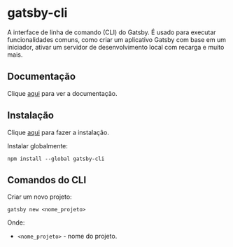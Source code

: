 # gatsby-cli

A interface de linha de comando (CLI) do Gatsby. É usado para executar funcionalidades comuns, como criar um aplicativo Gatsby com base em um iniciador, ativar um servidor de desenvolvimento local com recarga e muito mais.

## Documentação

Clique [aqui](https://github.com/gatsbyjs/gatsby) para ver a documentação.

## Instalação

Clique [aqui](https://www.npmjs.com/package/gatsby-cli) para fazer a instalação.

Instalar globalmente:

```
npm install --global gatsby-cli
```

## Comandos do CLI

Criar um novo projeto:

```
gatsby new <nome_projeto>
```

Onde:

- `<nome_projeto>` - nome do projeto.